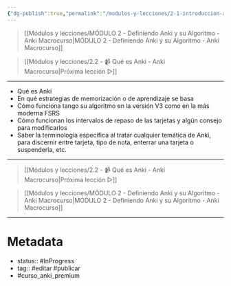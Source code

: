 ```yaml
---
{"dg-publish":true,"permalink":"/modulos-y-lecciones/2-1-introduccion-al-modulo-2-anki-macrocurso/","noteIcon":"","updated":"2024-05-15T22:20:31.947+02:00"}
---
```



> [[Módulos y lecciones/MÓDULO 2 - Definiendo Anki y su Algoritmo - Anki Macrocurso\|MÓDULO 2 - Definiendo Anki y su Algoritmo - Anki Macrocurso]]

> [[Módulos y lecciones/2.2 - 📹 Qué es Anki - Anki Macrocurso\|Próxima lección ▷]]

---

- Qué es Anki
- En qué estrategias de memorización o de aprendizaje se basa
- Cómo funciona tango su algoritmo en la versión V3 como en la más moderna FSRS
- Cómo funcionan los intervalos de repaso de las tarjetas y algún consejo para modificarlos
- Saber la terminología específica al tratar cualquier temática de Anki, para discernir entre tarjeta, tipo de nota, enterrar una tarjeta o suspenderla, etc.

---

> [[Módulos y lecciones/2.2 - 📹 Qué es Anki - Anki Macrocurso\|Próxima lección ▷]]

> [[Módulos y lecciones/MÓDULO 2 - Definiendo Anki y su Algoritmo - Anki Macrocurso\|MÓDULO 2 - Definiendo Anki y su Algoritmo - Anki Macrocurso]]

---

# Metadata
- status:: #InProgress   
- tag:: #editar #publicar 
- #curso_anki_premium 